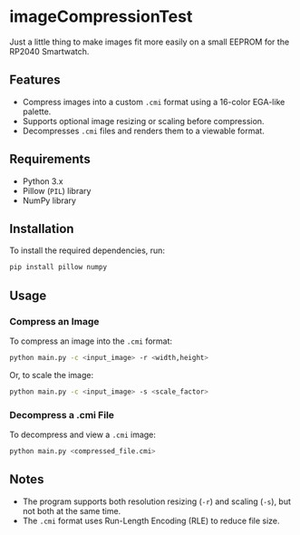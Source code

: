 # imageCompressionTest
Just a little thing to make images fit more easily on a small EEPROM for the RP2040 Smartwatch.

## Features
- Compress images into a custom `.cmi` format using a 16-color EGA-like palette.
- Supports optional image resizing or scaling before compression.
- Decompresses `.cmi` files and renders them to a viewable format.

## Requirements
- Python 3.x
- Pillow (`PIL`) library
- NumPy library

## Installation

To install the required dependencies, run:

```bash
pip install pillow numpy
```

## Usage

### Compress an Image
To compress an image into the `.cmi` format:

```bash
python main.py -c <input_image> -r <width,height>
```

Or, to scale the image:

```bash
python main.py -c <input_image> -s <scale_factor>
```

### Decompress a .cmi File
To decompress and view a `.cmi` image:

```bash
python main.py <compressed_file.cmi>
```

## Notes
- The program supports both resolution resizing (`-r`) and scaling (`-s`), but not both at the same time.
- The `.cmi` format uses Run-Length Encoding (RLE) to reduce file size.
